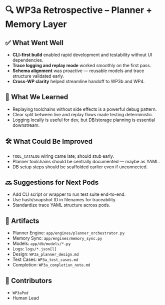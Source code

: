 # 🔍 WP3a Retrospective – Planner + Memory Layer

## ✅ What Went Well
- **CLI-first build** enabled rapid development and testability without UI dependencies.
- **Trace logging and replay mode** worked smoothly on the first pass.
- **Schema alignment** was proactive — reusable models and trace structure validated early.
- **Cross-WP clarity** helped streamline handoff to WP3b and WP4.

## 🧠 What We Learned
- Replaying toolchains without side effects is a powerful debug pattern.
- Clear split between live and replay flows made testing deterministic.
- Logging locally is useful for dev, but DB/storage planning is essential downstream.

## 🛠️ What Could Be Improved
- `TOOL_CATALOG` wiring came late; should stub early.
- Planner toolchains should be centrally documented — maybe as YAML.
- DB setup steps should be scaffolded earlier even if unconnected.

## 🔜 Suggestions for Next Pods
- Add CLI script or wrapper to run test suite end-to-end.
- Use hash/snapshot ID in filenames for traceability.
- Standardize trace YAML structure across pods.

## 🧾 Artifacts
- Planner Engine: `app/engines/planner_orchestrator.py`
- Memory Sync: `app/engines/memory_sync.py`
- Models: `app/db/models/*.py`
- Logs: `logs/*.json[l]`
- Design: `WP3a_planner_design.md`
- Test Cases: `WP3a_test_cases.md`
- Completion: `WP3a_completion_note.md`

## 👥 Contributors
- `WP3aPod`
- Human Lead
